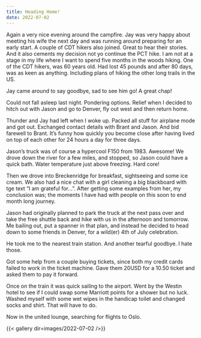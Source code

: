 ```yaml
---
title: Heading Home!
date: 2022-07-02
---
```


Again a very nice evening around the campfire. Jay was very happy about meeting his wife the next day and was running around preparing for an early start. A couple of CDT hikers also joined. Great to hear their stories. And it also cements my decision not yo continue the PCT hike. I am not at a stage in my life where I want to spend five months in the woods hiking. One of the CDT hikers, was 60 years old. Had lost 45 pounds and after 80 days, was as keen as anything. Including plans of hiking the other long trails in the US.

Jay came around to say goodbye, sad to see him go! A great chap!

Could not fall asleep last night. Pondering options. Relief when I decided to hitch out with Jason and go to Denver, fly out west and then return home.

Thunder and Jay had left when I woke up. Packed all stuff for airplane mode and got out. Exchanged contact details with Brant and Jason. And bid farewell to Brant. It’s funny how quickly you become close after having lived on top of each other for 24 hours a day for three days. 

Jason’s truck was of course a hypercool F150 from 1983. Awesome! We drove down the river for a few miles, and stopped, so Jason could have a quick bath. Water temperature just above freezing. Hard core!

Then we drove into Breckenridge for breakfast, sightseeing and some ice cream. We also had a nice chat with a girl cleaning a big blackboard with tge text “I am grateful for…”. After getting some examples from her, my conclusion was; the moments I have had with people on this soon to end month long journey.

Jason had originally planned to park the truck at the next pass over and take the free shuttle back and hike with us in the afternoon and tomorrow. Me bailing out, put a spanner in that plan, and instead he decided to head down to some friends in Denver, for a wild(er) 4th of July celebration. 

He took me to the nearest train station. And another tearful goodbye. I hate those. 

Got some help from a couple buying tickets, since both my credit cards failed to work in the ticket machine. Gave them 20USD for a 10.50 ticket and asked them to pay it forward.

Once on the train it was quick sailing to the airport. Went by the Westin hotel to see if I could swap some Marriott points for a shower but no luck. Washed myself with some wet wipes in the handicap toilet and changed socks and shirt. That will have to do. 

Now in the united lounge, searching for flights to Oslo. 


{{< gallery dir=images/2022-07-02 />}}